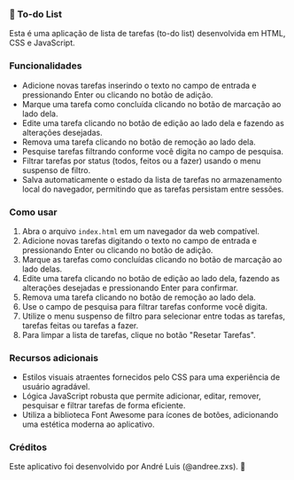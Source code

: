### 📝 To-do List
Esta é uma aplicação de lista de tarefas (to-do list) desenvolvida em HTML, CSS e JavaScript.

### Funcionalidades
- Adicione novas tarefas inserindo o texto no campo de entrada e pressionando Enter ou clicando no botão de adição.
- Marque uma tarefa como concluída clicando no botão de marcação ao lado dela.
- Edite uma tarefa clicando no botão de edição ao lado dela e fazendo as alterações desejadas.
- Remova uma tarefa clicando no botão de remoção ao lado dela.
- Pesquise tarefas filtrando conforme você digita no campo de pesquisa.
- Filtrar tarefas por status (todos, feitos ou a fazer) usando o menu suspenso de filtro.
- Salva automaticamente o estado da lista de tarefas no armazenamento local do navegador, permitindo que as tarefas persistam entre sessões.

### Como usar
1. Abra o arquivo `index.html` em um navegador da web compatível.
2. Adicione novas tarefas digitando o texto no campo de entrada e pressionando Enter ou clicando no botão de adição.
3. Marque as tarefas como concluídas clicando no botão de marcação ao lado delas.
4. Edite uma tarefa clicando no botão de edição ao lado dela, fazendo as alterações desejadas e pressionando Enter para confirmar.
5. Remova uma tarefa clicando no botão de remoção ao lado dela.
6. Use o campo de pesquisa para filtrar tarefas conforme você digita.
7. Utilize o menu suspenso de filtro para selecionar entre todas as tarefas, tarefas feitas ou tarefas a fazer.
8. Para limpar a lista de tarefas, clique no botão "Resetar Tarefas".

### Recursos adicionais
- Estilos visuais atraentes fornecidos pelo CSS para uma experiência de usuário agradável.
- Lógica JavaScript robusta que permite adicionar, editar, remover, pesquisar e filtrar tarefas de forma eficiente.
- Utiliza a biblioteca Font Awesome para ícones de botões, adicionando uma estética moderna ao aplicativo.

### Créditos
Este aplicativo foi desenvolvido por André Luis (@andree.zxs). 🚀
